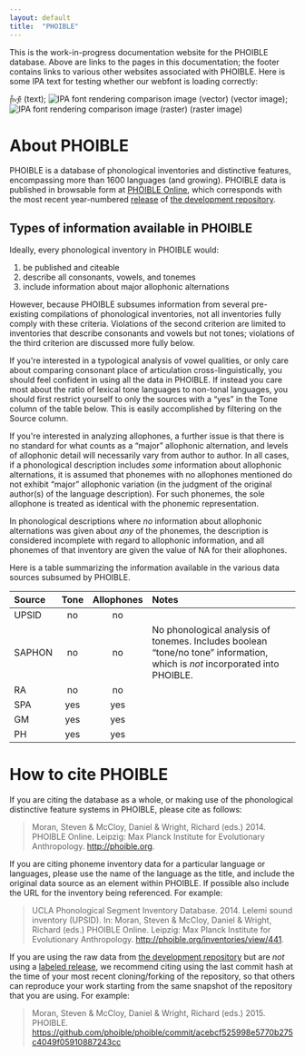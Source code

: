 ```yaml
---
layout: default
title:  "PHOIBLE"
---
```


This is the work-in-progress documentation website for the PHOIBLE database. Above are links to the pages in this documentation; the footer contains links to various other websites associated with PHOIBLE. Here is some IPA text for testing whether our webfont is loading correctly:

`ɲ̊ⱱ̤̥ɐ̃̋` (text); ![IPA font rendering comparison image (vector)](/images/ipa-test.svg "scalable vector graphic (svg)") (vector image); ![IPA font rendering comparison image (raster)](/images/ipa-test.png "portable network graphic (png)") (raster image)

# About PHOIBLE
PHOIBLE is a database of phonological inventories and distinctive features, encompassing more than 1600 languages (and growing). PHOIBLE data is published in browsable form at [PHOIBLE Online](http://phoible.org), which corresponds with the most recent year-numbered [release](https://github.com/phoible/phoible/releases) of [the development repository](https://github.com/phoible/phoible).

## Types of information available in PHOIBLE
Ideally, every phonological inventory in PHOIBLE would:

1. be published and citeable
2. describe all consonants, vowels, and tonemes
3. include information about major allophonic alternations

However, because PHOIBLE subsumes information from several pre-existing compilations of phonological inventories, not all inventories fully comply with these criteria. Violations of the second criterion are limited to inventories that describe consonants and vowels but not tones; violations of the third criterion are discussed more fully below.

If you're interested in a typological analysis of vowel qualities, or only care about comparing consonant place of articulation cross-linguistically, you should feel confident in using all the data in PHOIBLE. If instead you care most about the ratio of lexical tone languages to non-tonal languages, you should first restrict yourself to only the sources with a “yes” in the Tone column of the table below. This is easily accomplished by filtering on the <span class="mono">Source</span> column.

If you're interested in analyzing allophones, a further issue is that there is no standard for what counts as a “major” allophonic alternation, and levels of allophonic detail will necessarily vary from author to author. In all cases, if a phonological description includes *some* information about allophonic alternations, it is assumed that phonemes with no allophones mentioned do not exhibit “major” allophonic variation (in the judgment of the original author(s) of the language description). For such phonemes, the sole allophone is treated as identical with the phonemic representation.

In phonological descriptions where *no* information about allophonic alternations was given about *any* of the phonemes, the description is considered incomplete with regard to allophonic information, and all phonemes of that inventory are given the value of <span class="mono">NA</span> for their allophones.

Here is a table summarizing the information available in the various data sources subsumed by PHOIBLE.

Source | Tone | Allophones | Notes
:------|:----:|:----------:|:------
UPSID  |  no  |     no     |
SAPHON |  no  |     no     | <span class="sm">No phonological analysis of tonemes. Includes boolean “tone/no tone” information, which is *not* incorporated into PHOIBLE.</span>
RA     |  no  |     no     |
SPA    |  yes |     yes    |
GM     |  yes |     yes    |
PH     |  yes |     yes    |

# How to cite PHOIBLE
If you are citing the database as a whole, or making use of the phonological distinctive feature systems in PHOIBLE, please cite as follows:
> Moran, Steven & McCloy, Daniel & Wright, Richard (eds.) 2014. PHOIBLE Online. Leipzig: Max Planck Institute for Evolutionary Anthropology. http://phoible.org.

If you are citing phoneme inventory data for a particular language or languages, please use the name of the language as the title, and include the original data source as an element within PHOIBLE. If possible also include the URL for the inventory being referenced. For example:
> UCLA Phonological Segment Inventory Database. 2014. Lelemi sound inventory (UPSID). In: Moran, Steven & McCloy, Daniel & Wright, Richard (eds.) PHOIBLE Online. Leipzig: Max Planck Institute for Evolutionary Anthropology. http://phoible.org/inventories/view/441.

If you are using the raw data from [the development repository](https://github.com/phoible/phoible) but are *not* using a [labeled release](https://github.com/phoible/phoible/releases), we recommend citing using the last commit hash at the time of your most recent cloning/forking of the repository, so that others can reproduce your work starting from the same snapshot of the repository that you are using. For example:
> Moran, Steven & McCloy, Daniel & Wright, Richard (eds.) 2015. PHOIBLE. https://github.com/phoible/phoible/commit/acebcf525998e5770b275c4049f05910887243cc
